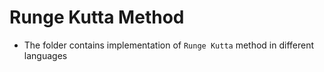 # Runge Kutta Method 
  - The folder contains implementation of `Runge Kutta` method in different languages
         
